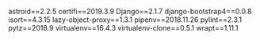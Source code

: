 astroid==2.2.5
certifi==2019.3.9
Django==2.1.7
django-bootstrap4==0.0.8
isort==4.3.15
lazy-object-proxy==1.3.1
pipenv==2018.11.26
pylint==2.3.1
pytz==2018.9
virtualenv==16.4.3
virtualenv-clone==0.5.1
wrapt==1.11.1
